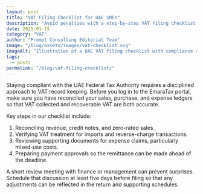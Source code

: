 ```yaml
---
layout: post
title: "VAT Filing Checklist for UAE SMEs"
description: "Avoid penalties with a step-by-step VAT filing checklist tailored to UAE small businesses."
date: 2025-01-15
category: "VAT"
author: "Prompt Consulting Editorial Team"
image: "/blog/assets/images/vat-checklist.svg"
imageAlt: "Illustration of a UAE VAT filing checklist with compliance reminders"
tags:
  - posts
permalink: "/blog/vat-filing-checklist/"
---
```


Staying compliant with the UAE Federal Tax Authority requires a disciplined approach to VAT record keeping. Before you log in to the EmaraTax portal, make sure you have reconciled your sales, purchase, and expense ledgers so that VAT collected and recoverable VAT are both accurate.

Key steps in our checklist include:

1. Reconciling revenue, credit notes, and zero-rated sales.
2. Verifying VAT treatment for imports and reverse-charge transactions.
3. Reviewing supporting documents for expense claims, particularly mixed-use costs.
4. Preparing payment approvals so the remittance can be made ahead of the deadline.

A short review meeting with finance or management can prevent surprises. Schedule that discussion at least five days before filing so that any adjustments can be reflected in the return and supporting schedules.
